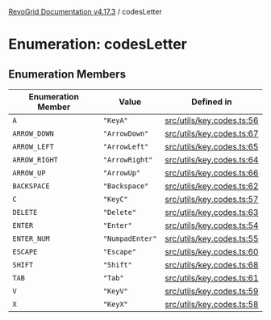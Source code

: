 [RevoGrid Documentation v4.17.3](README.md) / codesLetter

# Enumeration: codesLetter

## Enumeration Members

| Enumeration Member | Value | Defined in |
| ------ | ------ | ------ |
| `A` | `"KeyA"` | [src/utils/key.codes.ts:56](https://github.com/revolist/revogrid/blob/2ad9a56a428342a01bbb7a115a581a401dbe3fef/src/utils/key.codes.ts#L56) |
| `ARROW_DOWN` | `"ArrowDown"` | [src/utils/key.codes.ts:67](https://github.com/revolist/revogrid/blob/2ad9a56a428342a01bbb7a115a581a401dbe3fef/src/utils/key.codes.ts#L67) |
| `ARROW_LEFT` | `"ArrowLeft"` | [src/utils/key.codes.ts:65](https://github.com/revolist/revogrid/blob/2ad9a56a428342a01bbb7a115a581a401dbe3fef/src/utils/key.codes.ts#L65) |
| `ARROW_RIGHT` | `"ArrowRight"` | [src/utils/key.codes.ts:64](https://github.com/revolist/revogrid/blob/2ad9a56a428342a01bbb7a115a581a401dbe3fef/src/utils/key.codes.ts#L64) |
| `ARROW_UP` | `"ArrowUp"` | [src/utils/key.codes.ts:66](https://github.com/revolist/revogrid/blob/2ad9a56a428342a01bbb7a115a581a401dbe3fef/src/utils/key.codes.ts#L66) |
| `BACKSPACE` | `"Backspace"` | [src/utils/key.codes.ts:62](https://github.com/revolist/revogrid/blob/2ad9a56a428342a01bbb7a115a581a401dbe3fef/src/utils/key.codes.ts#L62) |
| `C` | `"KeyC"` | [src/utils/key.codes.ts:57](https://github.com/revolist/revogrid/blob/2ad9a56a428342a01bbb7a115a581a401dbe3fef/src/utils/key.codes.ts#L57) |
| `DELETE` | `"Delete"` | [src/utils/key.codes.ts:63](https://github.com/revolist/revogrid/blob/2ad9a56a428342a01bbb7a115a581a401dbe3fef/src/utils/key.codes.ts#L63) |
| `ENTER` | `"Enter"` | [src/utils/key.codes.ts:54](https://github.com/revolist/revogrid/blob/2ad9a56a428342a01bbb7a115a581a401dbe3fef/src/utils/key.codes.ts#L54) |
| `ENTER_NUM` | `"NumpadEnter"` | [src/utils/key.codes.ts:55](https://github.com/revolist/revogrid/blob/2ad9a56a428342a01bbb7a115a581a401dbe3fef/src/utils/key.codes.ts#L55) |
| `ESCAPE` | `"Escape"` | [src/utils/key.codes.ts:60](https://github.com/revolist/revogrid/blob/2ad9a56a428342a01bbb7a115a581a401dbe3fef/src/utils/key.codes.ts#L60) |
| `SHIFT` | `"Shift"` | [src/utils/key.codes.ts:68](https://github.com/revolist/revogrid/blob/2ad9a56a428342a01bbb7a115a581a401dbe3fef/src/utils/key.codes.ts#L68) |
| `TAB` | `"Tab"` | [src/utils/key.codes.ts:61](https://github.com/revolist/revogrid/blob/2ad9a56a428342a01bbb7a115a581a401dbe3fef/src/utils/key.codes.ts#L61) |
| `V` | `"KeyV"` | [src/utils/key.codes.ts:59](https://github.com/revolist/revogrid/blob/2ad9a56a428342a01bbb7a115a581a401dbe3fef/src/utils/key.codes.ts#L59) |
| `X` | `"KeyX"` | [src/utils/key.codes.ts:58](https://github.com/revolist/revogrid/blob/2ad9a56a428342a01bbb7a115a581a401dbe3fef/src/utils/key.codes.ts#L58) |

